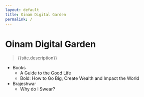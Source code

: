 ```yaml
---
layout: default
title: Oinam Digital Garden
permalink: /
---
```


# Oinam Digital Garden

> {{site.description}}

- Books
  + A Guide to the Good Life
  + Bold: How to Go Big, Create Wealth and Impact the World
- Brajeshwar
  + Why do I Swear?
